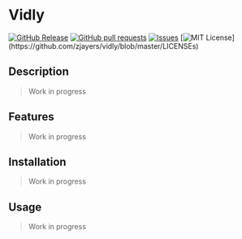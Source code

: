 # Vidly
[![GitHub Release](https://img.shields.io/github/release/zjayers/vidly.svg?style=flat)]()
[![GitHub pull requests](https://img.shields.io/github/issues-pr/zjayers/vidly.svg?style=flat)]()
[![Issues](https://img.shields.io/github/issues-raw/zjayers/vidly.svg?maxAge=25000)](https://github.com/zjayers/vidly/issues)
[![MIT License](https://img.shields.io/apm/l/atomic-ui.svg?)](https://github.com/zjayers/vidly/blob/master/LICENSEs)

## Description

> Work in progress

## Features

> Work in progress

## Installation

> Work in progress

## Usage

> Work in progress